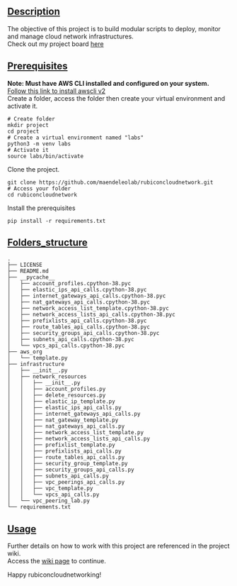 

## [Description](#Description)

The objective of this project is to build modular scripts to deploy, monitor and manage cloud network infrastructures.<br>
Check out my project board [here](https://github.com/users/maendeleolab/projects/3/views/1?pane=info)

## [Prerequisites](#Prerequisites)

**Note: Must have AWS CLI installed and configured on your system.**<br>
[Follow this link to install awscli v2](https://docs.aws.amazon.com/cli/latest/userguide/getting-started-install.html) <br>
Create a folder, access the folder then create your virtual environment and activate it.
```
# Create folder
mkdir project
cd project
# Create a virtual environment named "labs"
python3 -m venv labs
# Activate it
source labs/bin/activate
```

Clone the project.
```
git clone https://github.com/maendeleolab/rubiconcloudnetwork.git
# Access your folder
cd rubiconcloudnetwork
```

Install the prerequisites
```
pip install -r requirements.txt
```

## [Folders_structure](#Folders_structure)

```
.
├── LICENSE
├── README.md
├── __pycache__
│   ├── account_profiles.cpython-38.pyc
│   ├── elastic_ips_api_calls.cpython-38.pyc
│   ├── internet_gateways_api_calls.cpython-38.pyc
│   ├── nat_gateways_api_calls.cpython-38.pyc
│   ├── network_access_list_template.cpython-38.pyc
│   ├── network_access_lists_api_calls.cpython-38.pyc
│   ├── prefixlists_api_calls.cpython-38.pyc
│   ├── route_tables_api_calls.cpython-38.pyc
│   ├── security_groups_api_calls.cpython-38.pyc
│   ├── subnets_api_calls.cpython-38.pyc
│   └── vpcs_api_calls.cpython-38.pyc
├── aws_org
│   └── template.py
├── infrastructure
│   ├── __init__.py
│   ├── network_resources
│   │   ├── __init__.py
│   │   ├── account_profiles.py
│   │   ├── delete_resources.py
│   │   ├── elastic_ip_template.py
│   │   ├── elastic_ips_api_calls.py
│   │   ├── internet_gateways_api_calls.py
│   │   ├── nat_gateway_template.py
│   │   ├── nat_gateways_api_calls.py
│   │   ├── network_access_list_template.py
│   │   ├── network_access_lists_api_calls.py
│   │   ├── prefixlist_template.py
│   │   ├── prefixlists_api_calls.py
│   │   ├── route_tables_api_calls.py
│   │   ├── security_group_template.py
│   │   ├── security_groups_api_calls.py
│   │   ├── subnets_api_calls.py
│   │   ├── vpc_peerings_api_calls.py
│   │   ├── vpc_template.py
│   │   └── vpcs_api_calls.py
│   └── vpc_peering_lab.py
└── requirements.txt
```

## [Usage](#Usage)
Further details on how to work with this project are referenced in the project wiki.<br>
Access the [wiki page](https://github.com/maendeleolab/rubiconcloudnetwork/wiki) to continue.

Happy rubiconcloudnetworking! 



